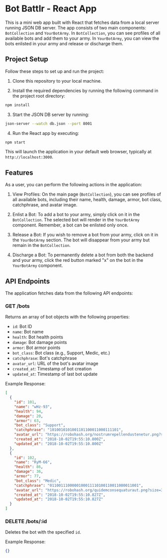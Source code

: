 # Bot Battlr - React App

This is a mini web app built with React that fetches data from a local server running JSON DB server. The app consists of two main components: `BotCollection` and `YourBotArmy`. In `BotCollection`, you can see profiles of all available bots and add them to your army. In `YourBotArmy`, you can view the bots enlisted in your army and release or discharge them.

## Project Setup

Follow these steps to set up and run the project:

1. Clone this repository to your local machine.

2. Install the required dependencies by running the following command in the project root directory:

```bash
npm install
```

3. Start the JSON DB server by running:

```bash
json-server --watch db.json --port 8001
```

4. Run the React app by executing:

```bash
npm start
```

This will launch the application in your default web browser, typically at `http://localhost:3000`.

## Features

As a user, you can perform the following actions in the application:

1. View Profiles: On the main page (`BotCollection`), you can see profiles of all available bots, including their name, health, damage, armor, bot class, catchphrase, and avatar image.

2. Enlist a Bot: To add a bot to your army, simply click on it in the `BotCollection`. The selected bot will render in the `YourBotArmy` component. Remember, a bot can be enlisted only once.

3. Release a Bot: If you wish to remove a bot from your army, click on it in the `YourBotArmy` section. The bot will disappear from your army but remain in the `BotCollection`.

4. Discharge a Bot: To permanently delete a bot from both the backend and your army, click the red button marked "x" on the bot in the `YourBotArmy` component.

## API Endpoints

The application fetches data from the following API endpoints:

### GET /bots

Returns an array of bot objects with the following properties:

- `id`: Bot ID
- `name`: Bot name
- `health`: Bot health points
- `damage`: Bot damage points
- `armor`: Bot armor points
- `bot_class`: Bot class (e.g., Support, Medic, etc.)
- `catchphrase`: Bot's catchphrase
- `avatar_url`: URL of the bot's avatar image
- `created_at`: Timestamp of bot creation
- `updated_at`: Timestamp of last bot update

Example Response:

```json
[
  {
    "id": 101,
    "name": "wHz-93",
    "health": 94,
    "damage": 20,
    "armor": 63,
    "bot_class": "Support",
    "catchphrase": "1010010101001101100011000111101",
    "avatar_url": "https://robohash.org/nostrumrepellendustenetur.png?size=300x300&set=set1",
    "created_at": "2018-10-02T19:55:10.800Z",
    "updated_at": "2018-10-02T19:55:10.800Z"
  },
  {
    "id": 102,
    "name": "RyM-66",
    "health": 86,
    "damage": 36,
    "armor": 77,
    "bot_class": "Medic",
    "catchphrase": "0110011100000100011110100110011000011001",
    "avatar_url": "https://robohash.org/quidemconsequaturaut.png?size=300x300&set=set1",
    "created_at": "2018-10-02T19:55:10.827Z",
    "updated_at": "2018-10-02T19:55:10.827Z"
  }
]
```

### DELETE /bots/:id

Deletes the bot with the specified `id`.

Example Response:

```json
{}
```
